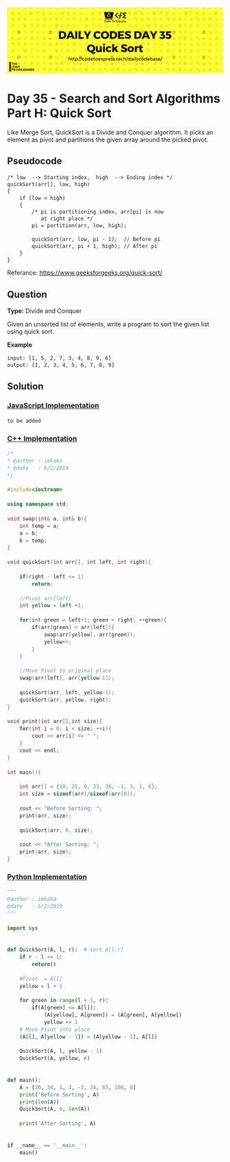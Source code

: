 ![cover](./cover.png)

# Day 35 - Search and Sort Algorithms Part H: Quick Sort

Like Merge Sort, QuickSort is a Divide and Conquer algorithm. It picks an element as pivot and partitions the given array around the picked pivot.

## Pseudocode

```
/* low  --> Starting index,  high  --> Ending index */
quickSort(arr[], low, high)
{
    if (low < high)
    {
        /* pi is partitioning index, arr[pi] is now
           at right place */
        pi = partition(arr, low, high);

        quickSort(arr, low, pi - 1);  // Before pi
        quickSort(arr, pi + 1, high); // After pi
    }
}
```

Referance: https://www.geeksforgeeks.org/quick-sort/

## Question

**Type:** Divide and Conquer

Given an unsorted list of elements, write a program to sort the given list using quick sort.

**Example**

```
input: [1, 5, 2, 7, 3, 4, 8, 9, 6]
output: [1, 2, 3, 4, 5, 6, 7, 8, 9]
```

## Solution

### [JavaScript Implementation](./JavaScript/quickSort.js)

```js
to be added
```

### [C++ Implementation](./C++/quickSort.cpp)

```cpp
/*
* @author : imkaka
* @date   : 6/2/2019
*/

#include<iostream>

using namespace std;

void swap(int& a, int& b){
    int temp = a;
    a = b;
    b = temp;
}

void quickSort(int arr[], int left, int right){

    if(right - left <= 1)
        return;

    //Pivot arr[left]
    int yellow = left +1;

    for(int green = left+1; green < right; ++green){
        if(arr[green] < arr[left]){
            swap(arr[yellow], arr[green]);
            yellow++;
        }
    }

    //Move Pivot to original place
    swap(arr[left], arr[yellow-1]);

    quickSort(arr, left, yellow-1);
    quickSort(arr, yellow, right);
}

void print(int arr[],int size){
    for(int i = 0; i < size; ++i){
        cout << arr[i] << " ";
    }
    cout << endl;
}

int main(){

    int arr[] = {10, 25, 0, 23, 36, -1, 3, 1, 6};
    int size = sizeof(arr)/sizeof(arr[0]);

    cout << "Before Sorting: ";
    print(arr, size);

    quickSort(arr, 0, size);

    cout << "After Sorting: ";
    print(arr, size);
}
```

### [Python Implementation](./Python/quick_sort.py)

```py
"""
@author : imkaka
@date   : 5/2/2019
"""

import sys


def QuickSort(A, l, r):  # sort A[l:r]
    if r - l <= 1:
        return()

    #Pivot  = A[l]
    yellow = l + 1

    for green in range(l + 1, r):
        if(A[green] <= A[l]):
            (A[yellow], A[green]) = (A[green], A[yellow])
            yellow += 1
    # Move Pivot into place
    (A[l], A[yellow - 1]) = (A[yellow - 1], A[l])

    QuickSort(A, l, yellow - 1)
    QuickSort(A, yellow, r)


def main():
    A = [20, 34, 1, 3, -2, 34, 65, 100, 0]
    print('Before Sorting', A)
    print(len(A))
    QuickSort(A, 0, len(A))

    print('After Sorting', A)


if __name__ == '__main__':
    main()
```

